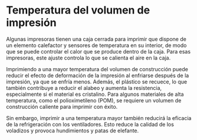 Temperatura del volumen de impresión
====
Algunas impresoras tienen una caja cerrada para imprimir que dispone de un elemento calefactor y sensores de temperatura en su interior, de modo que se puede controlar el calor que se produce dentro de la caja. Para esas impresoras, este ajuste controla lo que se calienta el aire en la caja.

Imprimiendo a una mayor temperatura del volumen de construcción puede reducir el efecto de deformación de la impresión al enfriarse después de la impresión, ya que se enfría menos. Además, el plástico se recuece, lo que también contribuye a reducir el alabeo y aumenta la resistencia, especialmente si el material es cristalino. Para algunos materiales de alta temperatura, como el polioximetileno (POM), se requiere un volumen de construcción caliente para imprimir con éxito.

Sin embargo, imprimir a una temperatura mayor también reducirá la eficacia de la refrigeración con los ventiladores. Esto reduce la calidad de los voladizos y provoca hundimientos y patas de elefante.